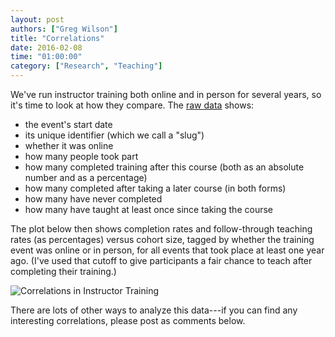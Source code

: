 ```yaml
---
layout: post
authors: ["Greg Wilson"]
title: "Correlations"
date: 2016-02-08
time: "01:00:00"
category: ["Research", "Teaching"]
---
```

We've run instructor training both online and in person for several years,
so it's time to look at how they compare.
The [raw data]({{site.filesurl}}/2016/02/instructor-training-stats.csv) shows:

* the event's start date
* its unique identifier (which we call a "slug")
* whether it was online
* how many people took part
* how many completed training after this course (both as an absolute number and as a percentage)
* how many completed after taking a later course (in both forms)
* how many have never completed
* how many have taught at least once since taking the course

The plot below then shows completion rates and follow-through teaching rates (as percentages) versus cohort size,
tagged by whether the training event was online or in person,
for all events that took place at least one year ago.
(I've used that cutoff to give participants a fair chance to teach after completing their training.)

![Correlations in Instructor Training]({{site.filesurl}}/2016/02/instructor-training-correlations.png "Correlations in instructor training")

There are lots of other ways to analyze this data---if you can find any interesting correlations,
please post as comments below.
